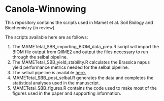 # Canola-Winnowing
This repository contains the scripts used in Mamet et al. Soil Biology and Biochemistry (in review).

The scripts available here are as follows:
1. The MAMETetal_SBB_importing_BIOM_data_prep.R script will import the BIOM file output from QIIME2 and output the files necessary to run through the selbal pipeline.
2. The MAMETetal_SBB_yield_stability.R calculates the Brassica napus yield performance metrics needed for the selbal pipeline.
3. The selbal pipeline is available [here.](https://github.com/sua474/Canola_Pipeline)
4. MAMETetal_SBB_post_selbal.R generates the data and completes the statistical analyses used in the manuscript.
5. MAMETetal_SBB_figures.R contains the code used to make most of the figures used in the paper and supporting information.
